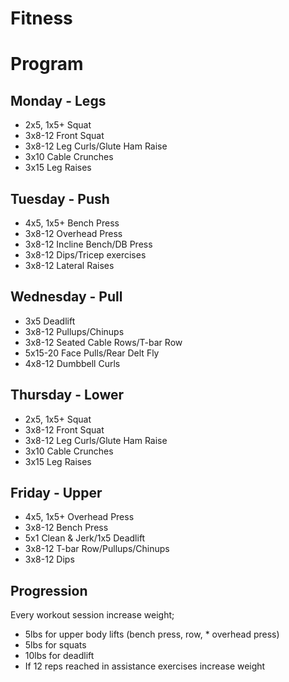 Fitness
=======

# Program

## Monday - Legs
* 2x5, 1x5+ Squat
* 3x8-12 Front Squat
* 3x8-12 Leg Curls/Glute Ham Raise
* 3x10 Cable Crunches
* 3x15 Leg Raises

## Tuesday - Push
* 4x5, 1x5+ Bench Press
* 3x8-12 Overhead Press
* 3x8-12 Incline Bench/DB Press
* 3x8-12 Dips/Tricep exercises
* 3x8-12 Lateral Raises

## Wednesday - Pull
* 3x5 Deadlift
* 3x8-12 Pullups/Chinups
* 3x8-12 Seated Cable Rows/T-bar Row
* 5x15-20 Face Pulls/Rear Delt Fly
* 4x8-12 Dumbbell Curls

## Thursday - Lower
* 2x5, 1x5+ Squat
* 3x8-12 Front Squat
* 3x8-12 Leg Curls/Glute Ham Raise
* 3x10 Cable Crunches
* 3x15 Leg Raises

## Friday - Upper
* 4x5, 1x5+ Overhead Press
* 3x8-12 Bench Press
* 5x1 Clean & Jerk/1x5 Deadlift
* 3x8-12 T-bar Row/Pullups/Chinups
* 3x8-12 Dips

## Progression
Every workout session increase weight;
* 5lbs for upper body lifts (bench press, row, * overhead press)
* 5lbs for squats
* 10lbs for deadlift
* If 12 reps reached in assistance exercises increase weight

